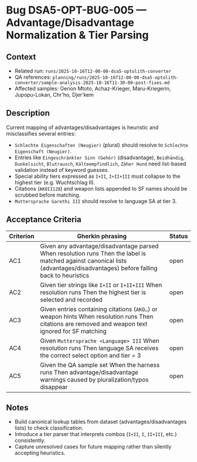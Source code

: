 # Bug DSA5-OPT-BUG-005 — Advantage/Disadvantage Normalization & Tier Parsing

## Context
- Related run: `runs/2025-10-16T12-00-00-dsa5-optolith-converter`
- QA references: `planning/runs/2025-10-16T12-00-00-dsa5-optolith-converter/sample-analysis-2025-10-16T11-30-00-post-fixes.md`
- Affected samples: Gerion Mtoto, Achaz-Krieger, Maru-Kriegerin, Jupopu-Lokan, Chr’ho, Djer’kem

## Description
Current mapping of advantages/disadvantages is heuristic and misclassifies several entries:
- `Schlechte Eigenschaften (Neugier)` (plural) should resolve to `Schlechte Eigenschaft (Neugier)`.
- Entries like `Eingeschränkter Sinn (Gehör)` (disadvantage), `Beidhändig`, `Dunkelsicht`, `Blutrausch`, `Kälteempfindlich`, `Zäher Hund` need list-based validation instead of keyword guesses.
- Special ability tiers expressed as `I+II`, `I+II+III` must collapse to the highest tier (e.g. Wuchtschlag II).
- Citations (`AKOII128`) and weapon lists appended to SF names should be scrubbed before matching.
- `Muttersprache Garethi III` should resolve to language SA at tier 3.

## Acceptance Criteria
| Criterion | Gherkin phrasing | Status |
| --- | --- | --- |
| AC1 | Given any advantage/disadvantage parsed When resolution runs Then the label is matched against canonical lists (advantages/disadvantages) before falling back to heuristics | open |
| AC2 | Given tier strings like `I+II` or `I+II+III` When resolution runs Then the highest tier is selected and recorded | open |
| AC3 | Given entries containing citations (`AKO…`) or weapon hints When resolution runs Then citations are removed and weapon text ignored for SF matching | open |
| AC4 | Given `Muttersprache <Language> III` When resolution runs Then language SA receives the correct select option and tier = 3 | open |
| AC5 | Given the QA sample set When the harness runs Then advantage/disadvantage warnings caused by pluralization/typos disappear | open |

## Notes
- Build canonical lookup tables from dataset (advantages/disadvantages lists) to check classification.
- Introduce a tier parser that interprets combos (`I+II`, `I`, `II+III`, etc.) consistently.
- Capture unresolved cases for future mapping rather than silently accepting heuristics.
